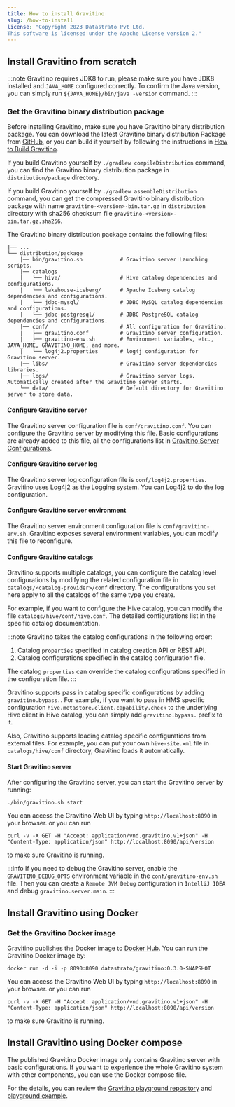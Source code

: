 ```yaml
---
title: How to install Gravitino
slug: /how-to-install
license: "Copyright 2023 Datastrato Pvt Ltd.
This software is licensed under the Apache License version 2."
---
```


## Install Gravitino from scratch

:::note
Gravitino requires JDK8 to run, please make sure you have JDK8 installed and `JAVA_HOME`
configured correctly. To confirm the Java version, you can simply run `${JAVA_HOME}/bin/java -version` command.
:::

### Get the Gravitino binary distribution package

Before installing Gravitino, make sure you have Gravitino binary distribution package. You can
download the latest Gravitino binary distribution Package from [GitHub](https://github.com/datastrato/gravitino/releases),
or you can build it yourself by following the instructions in [How to Build Gravitino](./how-to-build.md).

If you build Gravitino yourself by `./gradlew compileDistribution` command, you can find the
Gravitino binary distribution package in `distribution/package` directory.

If you build Gravitino yourself by `./gradlew assembleDistribution` command, you can get the
compressed Gravitino binary distribution package with name `gravitino-<version>-bin.tar.gz` in
`distribution` directory with sha256 checksum file `gravitino-<version>-bin.tar.gz.sha256`.

The Gravitino binary distribution package contains the following files:

```text
|── ...
└── distribution/package
    |── bin/gravitino.sh            # Gravitino server Launching scripts.
    |── catalogs
    |   └── hive/                   # Hive catalog dependencies and configurations.
    |   └── lakehouse-iceberg/      # Apache Iceberg catalog dependencies and configurations.
    |   └── jdbc-mysql/             # JDBC MySQL catalog dependencies and configurations.
    |   └── jdbc-postgresql/        # JDBC PostgreSQL catalog dependencies and configurations.
    |── conf/                       # All configuration for Gravitino.
    |   ├── gravitino.conf          # Gravitino server configuration.
    |   ├── gravitino-env.sh        # Environment variables, etc., JAVA_HOME, GRAVITINO_HOME, and more.
    |   └── log4j2.properties       # log4j configuration for Gravitino server.
    |── libs/                       # Gravitino server dependencies libraries.
    |── logs/                       # Gravitino server logs. Automatically created after the Gravitino server starts.
    └── data/                       # Default directory for Gravitino server to store data.
```

#### Configure Gravitino server

The Gravitino server configuration file is `conf/gravitino.conf`. You can configure the Gravitino
server by modifying this file. Basic configurations are already added to this file, all the
configurations list in [Gravitino Server Configurations](./gravitino-server-config.md).

#### Configure Gravitino server log

The Gravitino server log configuration file is `conf/log4j2.properties`. Gravitino uses Log4j2 as
the Logging system. You can [Log4j2](https://logging.apache.org/log4j/2.x/) to
do the log configuration.

#### Configure Gravitino server environment

The Gravitino server environment configuration file is `conf/gravitino-env.sh`. Gravitino exposes
several environment variables, you can modify this file to reconfigure.

#### Configure Gravitino catalogs

Gravitino supports multiple catalogs, you can configure the catalog level configurations by
modifying the related configuration file in `catalogs/<catalog-provider>/conf` directory. The
configurations you set here apply to all the catalogs of the same type you create.

For example, if you want to configure the Hive catalog, you can modify the file
`catalogs/hive/conf/hive.conf`. The detailed configurations list in the specific catalog
documentation.

:::note
Gravitino takes the catalog configurations in the following order:

1. Catalog `properties` specified in catalog creation API or REST API.
2. Catalog configurations specified in the catalog configuration file.

The catalog `properties` can override the catalog configurations specified in the configuration
file.
:::

Gravitino supports pass in catalog specific configurations by adding `gravitino.bypass.`. For
example, if you want to pass in HMS specific configuration
`hive.metastore.client.capability.check` to the underlying Hive client in Hive catalog, you can
simply add `gravitino.bypass.` prefix to it.

Also, Gravitino supports loading catalog specific configurations from external files. For example,
you can put your own `hive-site.xml` file in `catalogs/hive/conf` directory, Gravitino loads
it automatically.

#### Start Gravitino server

After configuring the Gravitino server, you can start the Gravitino server by running:

```shell
./bin/gravitino.sh start
```

You can access the Gravitino Web UI by typing `http://localhost:8090` in your browser. or you
can run

```shell
curl -v -X GET -H "Accept: application/vnd.gravitino.v1+json" -H "Content-Type: application/json" http://localhost:8090/api/version
```

to make sure Gravitino is running.

:::info
If you need to debug the Gravitino server, enable the `GRAVITINO_DEBUG_OPTS` environment
variable in the `conf/gravitino-env.sh` file. Then you can create a `Remote JVM Debug`
configuration in `IntelliJ IDEA` and debug `gravitino.server.main`.
:::

## Install Gravitino using Docker

### Get the Gravitino Docker image

Gravitino publishes the Docker image to [Docker Hub](https://hub.docker.com/r/datastrato/gravitino/tags).
You can run the Gravitino Docker image by:

```shell
docker run -d -i -p 8090:8090 datastrato/gravitino:0.3.0-SNAPSHOT
```

You can access the Gravitino Web UI by typing `http://localhost:8090` in your browser. or you
can run

```shell
curl -v -X GET -H "Accept: application/vnd.gravitino.v1+json" -H "Content-Type: application/json" http://localhost:8090/api/version
```

to make sure Gravitino is running.

## Install Gravitino using Docker compose

The published Gravitino Docker image only contains Gravitino server with basic configurations. If
you want to experience the whole Gravitino system with other components, you can use the Docker
compose file.

For the details, you can review the
[Gravitino playground repository](https://github.com/datastrato/gravitino-playground) and
[playground example](./how-to-use-the-playground.md).
